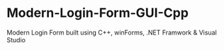 # Modern-Login-Form-GUI-Cpp
Modern Login Form built using C++, winForms, .NET Framwork &amp; Visual Studio
